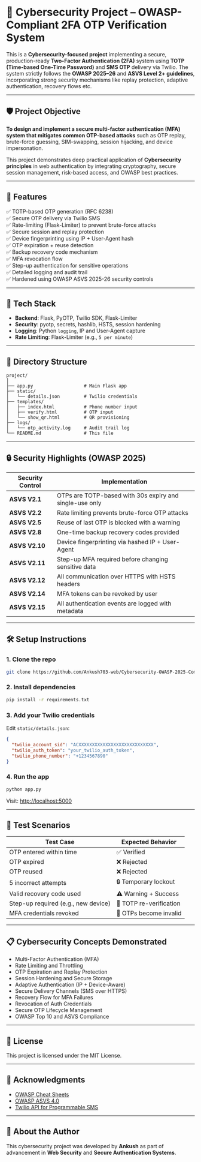 # 🔐 Cybersecurity Project – OWASP-Compliant 2FA OTP Verification System

This is a **Cybersecurity-focused project** implementing a secure, production-ready **Two-Factor Authentication (2FA)** system using **TOTP (Time-based One-Time Password)** and **SMS OTP** delivery via Twilio. The system strictly follows the **OWASP 2025–26** and **ASVS Level 2+ guidelines**, incorporating strong security mechanisms like replay protection, adaptive authentication, recovery flows etc.

---

## 🛡️ Project Objective

**To design and implement a secure multi-factor authentication (MFA) system that mitigates common OTP-based attacks** such as OTP replay, brute-force guessing, SIM-swapping, session hijacking, and device impersonation.

This project demonstrates deep practical application of **Cybersecurity principles** in web authentication by integrating cryptography, secure session management, risk-based access, and OWASP best practices.

---

## 🚀 Features

✅ TOTP-based OTP generation (RFC 6238)  
✅ Secure OTP delivery via Twilio SMS  
✅ Rate-limiting (Flask-Limiter) to prevent brute-force attacks  
✅ Secure session and replay protection  
✅ Device fingerprinting using IP + User-Agent hash  
✅ OTP expiration + reuse detection  
✅ Backup recovery code mechanism  
✅ MFA revocation flow  
✅ Step-up authentication for sensitive operations  
✅ Detailed logging and audit trail  
✅ Hardened using OWASP ASVS 2025-26 security controls

---

## 🧱 Tech Stack

- **Backend**: Flask, PyOTP, Twilio SDK, Flask-Limiter
- **Security**: pyotp, secrets, hashlib, HSTS, session hardening
- **Logging**: Python `logging`, IP and User-Agent capture
- **Rate Limiting**: Flask-Limiter (e.g., `5 per minute`)

---

## 📂 Directory Structure

```
project/
│
├── app.py                   # Main Flask app
├── static/
│   └── details.json         # Twilio credentials
├── templates/
│   ├── index.html           # Phone number input
│   ├── verify.html          # OTP input
│   └── show_qr.html         # QR provisioning
├── logs/
│   └── otp_activity.log     # Audit trail log
└── README.md                # This file
```

---

## 🔒 Security Highlights (OWASP 2025)

| Security Control | Implementation |
|------------------|----------------|
| **ASVS V2.1** | OTPs are TOTP-based with 30s expiry and single-use only |
| **ASVS V2.2** | Rate limiting prevents brute-force OTP attacks |
| **ASVS V2.5** | Reuse of last OTP is blocked with a warning |
| **ASVS V2.8** | One-time backup recovery codes provided |
| **ASVS V2.10** | Device fingerprinting via hashed IP + User-Agent |
| **ASVS V2.11** | Step-up MFA required before changing sensitive data |
| **ASVS V2.12** | All communication over HTTPS with HSTS headers |
| **ASVS V2.14** | MFA tokens can be revoked by user |
| **ASVS V2.15** | All authentication events are logged with metadata |

---

## 🛠️ Setup Instructions

### 1. Clone the repo
```bash
git clone https://github.com/Ankush703-web/Cybersecurity-OWASP-2025-Compliant-2FA-OTP-Verification.git
```

### 2. Install dependencies
```bash
pip install -r requirements.txt
```

### 3. Add your Twilio credentials

Edit `static/details.json`:
```json
{
  "twilio_account_sid": "ACXXXXXXXXXXXXXXXXXXXXXXXXXXXX",
  "twilio_auth_token": "your_twilio_auth_token",
  "twilio_phone_number": "+1234567890"
}
```

### 4. Run the app
```bash
python app.py
```

Visit: [http://localhost:5000](http://localhost:5000)

---

## 🧪 Test Scenarios

| Test Case                             | Expected Behavior |
|--------------------------------------|-------------------|
| OTP entered within time              | ✅ Verified |
| OTP expired                          | ❌ Rejected |
| OTP reused                           | ❌ Rejected |
| 5 incorrect attempts                 | 🔒 Temporary lockout |
| Valid recovery code used             | ⚠️ Warning + Success |
| Step-up required (e.g., new device)  | 🔁 TOTP re-verification |
| MFA credentials revoked              | 🔐 OTPs become invalid |

---

## 📋 Cybersecurity Concepts Demonstrated

- Multi-Factor Authentication (MFA)
- Rate Limiting and Throttling
- OTP Expiration and Replay Protection
- Session Hardening and Secure Storage
- Adaptive Authentication (IP + Device-Aware)
- Secure Delivery Channels (SMS over HTTPS)
- Recovery Flow for MFA Failures
- Revocation of Auth Credentials
- Secure OTP Lifecycle Management
- OWASP Top 10 and ASVS Compliance

---

## 📜 License

This project is licensed under the MIT License.

---

## 🙌 Acknowledgments

- [OWASP Cheat Sheets](https://cheatsheetseries.owasp.org/)
- [OWASP ASVS 4.0](https://owasp.org/www-project-application-security-verification-standard/)
- [Twilio API for Programmable SMS](https://www.twilio.com/docs/sms)

---

## 📣 About the Author

This cybersecurity project was developed by **Ankush** as part of advancement in **Web Security** and **Secure Authentication Systems**.  

